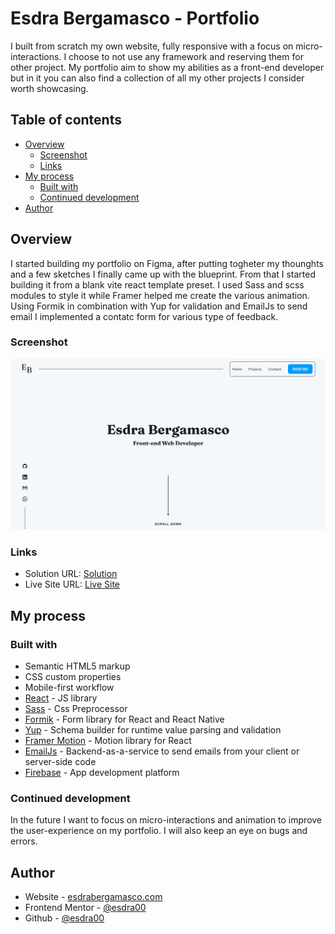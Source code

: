 # Esdra Bergamasco - Portfolio

I built from scratch my own website, fully responsive with a focus on micro-interactions. I choose to not use any framework and reserving them for other project. My portfolio aim to show my abilities as a front-end developer but in it you can also find a collection of all my other projects I consider worth showcasing.


## Table of contents

-    [Overview](#overview)
     -    [Screenshot](#screenshot)
     -    [Links](#links)
-    [My process](#my-process)
     -    [Built with](#built-with)
     -    [Continued development](#continued-development)
-    [Author](#author)

## Overview

I started building my portfolio on Figma, after putting togheter my thounghts and a few sketches I finally came up with the blueprint. From that I started building it from a blank vite react template preset. I used Sass and scss modules to style it while Framer helped me create the various animation. Using Formik in combination with Yup for validation and EmailJs to send email I implemented a contatc form for various type of feedback.

### Screenshot

![](./screenshot.png)

### Links

-    Solution URL: [Solution](https://github.com/esdra00/my-portfolio)
-    Live Site URL: [Live Site](https://www.esdrabergamasco.com/)

## My process

### Built with

-    Semantic HTML5 markup
-    CSS custom properties
-    Mobile-first workflow
-    [React](https://reactjs.org/) - JS library
-    [Sass](https://sass-lang.com) - Css Preprocessor
-    [Formik](https://formik.org) - Form library for React and React Native
-    [Yup](https://github.com/jquense/yup) - Schema builder for runtime value parsing and validation
-    [Framer Motion](https://www.framer.com/motion/animation/) - Motion library for React
-    [EmailJs](https://www.emailjs.com) - Backend-as-a-service to send emails from your client or server-side code
-    [Firebase](https://firebase.google.com) - App development platform 

### Continued development

In the future I want to focus on micro-interactions and animation to improve the user-experience on my portfolio. I will also keep an eye on bugs and errors.

## Author

-    Website - [esdrabergamasco.com](https://www.esdrabergamasco.com)
-    Frontend Mentor - [@esdra00](https://www.frontendmentor.io/profile/esdra00)
-    Github - [@esdra00](https://github.com/esdra00)